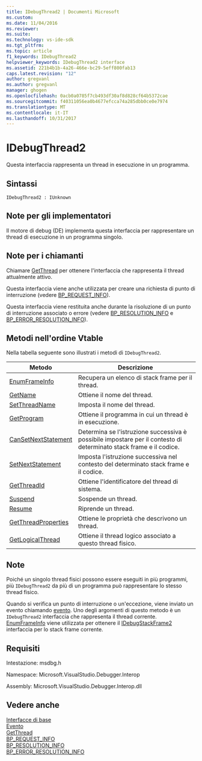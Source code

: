 ```yaml
---
title: IDebugThread2 | Documenti Microsoft
ms.custom: 
ms.date: 11/04/2016
ms.reviewer: 
ms.suite: 
ms.technology: vs-ide-sdk
ms.tgt_pltfrm: 
ms.topic: article
f1_keywords: IDebugThread2
helpviewer_keywords: IDebugThread2 interface
ms.assetid: 221b4b1b-4a26-466e-bc29-5eff800fab13
caps.latest.revision: "12"
author: gregvanl
ms.author: gregvanl
manager: ghogen
ms.openlocfilehash: 0acb0a0785f7cb493df30af8d828cf64b5372cae
ms.sourcegitcommit: f40311056ea0b4677efcca74a285dbb0ce0e7974
ms.translationtype: MT
ms.contentlocale: it-IT
ms.lasthandoff: 10/31/2017
---
```

# <a name="idebugthread2"></a>IDebugThread2
Questa interfaccia rappresenta un thread in esecuzione in un programma.  
  
## <a name="syntax"></a>Sintassi  
  
```  
IDebugThread2 : IUnknown  
```  
  
## <a name="notes-for-implementers"></a>Note per gli implementatori  
 Il motore di debug (DE) implementa questa interfaccia per rappresentare un thread di esecuzione in un programma singolo.  
  
## <a name="notes-for-callers"></a>Note per i chiamanti  
 Chiamare [GetThread](../../../extensibility/debugger/reference/idebugstackframe2-getthread.md) per ottenere l'interfaccia che rappresenta il thread attualmente attivo.  
  
 Questa interfaccia viene anche utilizzata per creare una richiesta di punto di interruzione (vedere [BP_REQUEST_INFO](../../../extensibility/debugger/reference/bp-request-info.md)).  
  
 Questa interfaccia viene restituita anche durante la risoluzione di un punto di interruzione associato o errore (vedere [BP_RESOLUTION_INFO](../../../extensibility/debugger/reference/bp-resolution-info.md) e [BP_ERROR_RESOLUTION_INFO](../../../extensibility/debugger/reference/bp-error-resolution-info.md)).  
  
## <a name="methods-in-vtable-order"></a>Metodi nell'ordine Vtable  
 Nella tabella seguente sono illustrati i metodi di `IDebugThread2`.  
  
|Metodo|Descrizione|  
|------------|-----------------|  
|[EnumFrameInfo](../../../extensibility/debugger/reference/idebugthread2-enumframeinfo.md)|Recupera un elenco di stack frame per il thread.|  
|[GetName](../../../extensibility/debugger/reference/idebugthread2-getname.md)|Ottiene il nome del thread.|  
|[SetThreadName](../../../extensibility/debugger/reference/idebugthread2-setthreadname.md)|Imposta il nome del thread.|  
|[GetProgram](../../../extensibility/debugger/reference/idebugthread2-getprogram.md)|Ottiene il programma in cui un thread è in esecuzione.|  
|[CanSetNextStatement](../../../extensibility/debugger/reference/idebugthread2-cansetnextstatement.md)|Determina se l'istruzione successiva è possibile impostare per il contesto di determinato stack frame e il codice.|  
|[SetNextStatement](../../../extensibility/debugger/reference/idebugthread2-setnextstatement.md)|Imposta l'istruzione successiva nel contesto del determinato stack frame e il codice.|  
|[GetThreadId](../../../extensibility/debugger/reference/idebugthread2-getthreadid.md)|Ottiene l'identificatore del thread di sistema.|  
|[Suspend](../../../extensibility/debugger/reference/idebugthread2-suspend.md)|Sospende un thread.|  
|[Resume](../../../extensibility/debugger/reference/idebugthread2-resume.md)|Riprende un thread.|  
|[GetThreadProperties](../../../extensibility/debugger/reference/idebugthread2-getthreadproperties.md)|Ottiene le proprietà che descrivono un thread.|  
|[GetLogicalThread](../../../extensibility/debugger/reference/idebugthread2-getlogicalthread.md)|Ottiene il thread logico associato a questo thread fisico.|  
  
## <a name="remarks"></a>Note  
 Poiché un singolo thread fisici possono essere eseguiti in più programmi, più `IDebugThread2` da più di un programma può rappresentare lo stesso thread fisico.  
  
 Quando si verifica un punto di interruzione o un'eccezione, viene inviato un evento chiamando [evento](../../../extensibility/debugger/reference/idebugeventcallback2-event.md). Uno degli argomenti di questo metodo è un `IDebugThread2` interfaccia che rappresenta il thread corrente. [EnumFrameInfo](../../../extensibility/debugger/reference/idebugthread2-enumframeinfo.md) viene utilizzata per ottenere il [IDebugStackFrame2](../../../extensibility/debugger/reference/idebugstackframe2.md) interfaccia per lo stack frame corrente.  
  
## <a name="requirements"></a>Requisiti  
 Intestazione: msdbg.h  
  
 Namespace: Microsoft.VisualStudio.Debugger.Interop  
  
 Assembly: Microsoft.VisualStudio.Debugger.Interop.dll  
  
## <a name="see-also"></a>Vedere anche  
 [Interfacce di base](../../../extensibility/debugger/reference/core-interfaces.md)   
 [Evento](../../../extensibility/debugger/reference/idebugeventcallback2-event.md)   
 [GetThread](../../../extensibility/debugger/reference/idebugstackframe2-getthread.md)   
 [BP_REQUEST_INFO](../../../extensibility/debugger/reference/bp-request-info.md)   
 [BP_RESOLUTION_INFO](../../../extensibility/debugger/reference/bp-resolution-info.md)   
 [BP_ERROR_RESOLUTION_INFO](../../../extensibility/debugger/reference/bp-error-resolution-info.md)